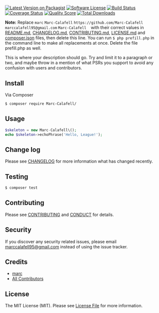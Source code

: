 # 

[![Latest Version on Packagist][ico-version]][link-packagist]
[![Software License][ico-license]](LICENSE.md)
[![Build Status][ico-travis]][link-travis]
[![Coverage Status][ico-scrutinizer]][link-scrutinizer]
[![Quality Score][ico-code-quality]][link-code-quality]
[![Total Downloads][ico-downloads]][link-downloads]

**Note:** Replace ```marc``` ```Marc-Calafell``` ```https://github.com/Marc-Calafell``` ```marccalafell95@gmail.com``` ```Marc-Calafell``` `````` `````` with their correct values in [README.md](README.md), [CHANGELOG.md](CHANGELOG.md), [CONTRIBUTING.md](CONTRIBUTING.md), [LICENSE.md](LICENSE.md) and [composer.json](composer.json) files, then delete this line. You can run `$ php prefill.php` in the command line to make all replacements at once. Delete the file prefill.php as well.

This is where your description should go. Try and limit it to a paragraph or two, and maybe throw in a mention of what
PSRs you support to avoid any confusion with users and contributors.

## Install

Via Composer

``` bash
$ composer require Marc-Calafell/
```

## Usage

``` php
$skeleton = new Marc-Calafell\();
echo $skeleton->echoPhrase('Hello, League!');
```

## Change log

Please see [CHANGELOG](CHANGELOG.md) for more information what has changed recently.

## Testing

``` bash
$ composer test
```

## Contributing

Please see [CONTRIBUTING](CONTRIBUTING.md) and [CONDUCT](CONDUCT.md) for details.

## Security

If you discover any security related issues, please email marccalafell95@gmail.com instead of using the issue tracker.

## Credits

- [marc][link-author]
- [All Contributors][link-contributors]

## License

The MIT License (MIT). Please see [License File](LICENSE.md) for more information.

[ico-version]: https://img.shields.io/packagist/v/Marc-Calafell/.svg?style=flat-square
[ico-license]: https://img.shields.io/badge/license-MIT-brightgreen.svg?style=flat-square
[ico-travis]: https://img.shields.io/travis/Marc-Calafell//master.svg?style=flat-square
[ico-scrutinizer]: https://img.shields.io/scrutinizer/coverage/g/Marc-Calafell/.svg?style=flat-square
[ico-code-quality]: https://img.shields.io/scrutinizer/g/Marc-Calafell/.svg?style=flat-square
[ico-downloads]: https://img.shields.io/packagist/dt/Marc-Calafell/.svg?style=flat-square

[link-packagist]: https://packagist.org/packages/Marc-Calafell/
[link-travis]: https://travis-ci.org/Marc-Calafell/
[link-scrutinizer]: https://scrutinizer-ci.com/g/Marc-Calafell//code-structure
[link-code-quality]: https://scrutinizer-ci.com/g/Marc-Calafell/
[link-downloads]: https://packagist.org/packages/Marc-Calafell/
[link-author]: https://github.com/Marc-Calafell
[link-contributors]: ../../contributors
